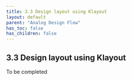 ```yaml
---
title: 3.3 Design layout using Klayout
layout: default
parent: "Analog Design Flow"
has_toc: false
has_children: false
---
```

## 3.3 Design layout using Klayout
To be completed